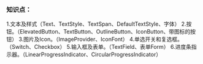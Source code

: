 ### 知识点：
1.文本及样式（Text、TextStyle、TextSpan、DefaultTextStyle、字体）
2.按钮。（ElevatedButton、TextButton、OutlineButton、IconButton、带图标的按钮）
3.图片及Icon。（ImageProvider、IconFont）
4.单选开关和复选框。（Switch、Checkbox）
5.输入框及表单。（TextField、表单Form）
6.进度条指示器。（LinearProgressIndicator、CircularProgressIndicator）














  
